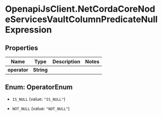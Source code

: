 # OpenapiJsClient.NetCordaCoreNodeServicesVaultColumnPredicateNullExpression

## Properties

Name | Type | Description | Notes
------------ | ------------- | ------------- | -------------
**operator** | **String** |  | 



## Enum: OperatorEnum


* `IS_NULL` (value: `"IS_NULL"`)

* `NOT_NULL` (value: `"NOT_NULL"`)




